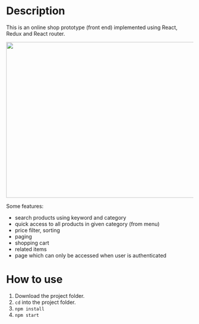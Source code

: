 # Description

This is an online shop prototype (front end) implemented using React, Redux and React router.

<img src="https://raw.githubusercontent.com/giorgi-m/online-shop/master/src/Images/scrn.gif" width="820" height="420">
 

Some features:
- search products using keyword and category
- quick access to all products in given category (from menu)
- price filter, sorting
- paging
- shopping cart
- related items
- page which can only be accessed when user is authenticated

# How to use

1. Download the project folder.
2. ```cd``` into the project folder.
3. ```npm install```
4. ```npm start```

